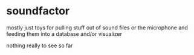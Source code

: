 soundfactor
===========

mostly just toys for pulling stuff out of sound files or
the microphone and feeding them into a database and/or visualizer

nothing really to see so far
